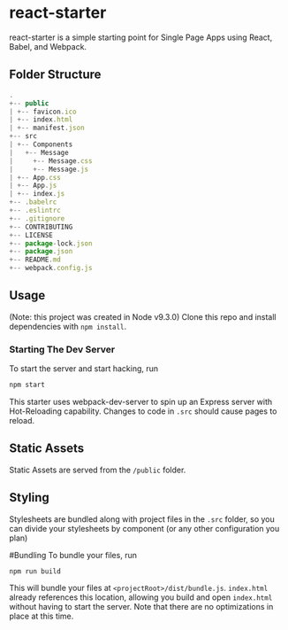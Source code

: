 # react-starter

react-starter is a simple starting point for Single Page Apps using React, Babel, and Webpack.

## Folder Structure

```JAVASCRIPT
.
+-- public
| +-- favicon.ico
| +-- index.html
| +-- manifest.json
+-- src
| +-- Components
|   +-- Message
|     +-- Message.css
|     +-- Message.js
| +-- App.css
| +-- App.js
| +-- index.js
+-- .babelrc
+-- .eslintrc
+-- .gitignore
+-- CONTRIBUTING
+-- LICENSE
+-- package-lock.json
+-- package.json
+-- README.md
+-- webpack.config.js
```

## Usage

(Note: this project was created in Node v9.3.0)
Clone this repo and install dependencies with `npm install`.

### Starting The Dev Server

To start the server and start hacking, run

```BASH
npm start
```

This starter uses webpack-dev-server to spin up an Express server with Hot-Reloading capability. Changes to code in `.src` should cause pages to reload.

## Static Assets

Static Assets are served from the `/public` folder.

## Styling

Stylesheets are bundled along with project files in the `.src` folder, so you can divide your stylesheets by component (or any other configuration you plan)

#Bundling
To bundle your files, run

```BASH
npm run build
```

This will bundle your files at `<projectRoot>/dist/bundle.js`. `index.html` already references this location, allowing you build and open `index.html` without having to start the server. Note that there are no optimizations in place at this time. 